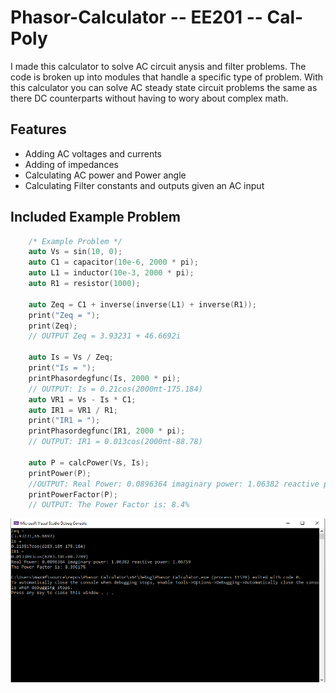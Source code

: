 # Phasor-Calculator -- EE201 -- Cal-Poly

I made this calculator to solve AC circuit anysis and filter problems. The code is broken up into modules that handle a specific type of problem. With this calculator you can solve AC steady state circuit problems the same as there DC counterparts without having to wory about complex math.

## Features
* Adding AC voltages and currents
* Adding of impedances
* Calculating AC power and Power angle
* Calculating Filter constants and outputs given an AC input

## Included Example Problem
```C++
	/* Example Problem */
	auto Vs = sin(10, 0);
	auto C1 = capacitor(10e-6, 2000 * pi);
	auto L1 = inductor(10e-3, 2000 * pi);
	auto R1 = resistor(1000);

	auto Zeq = C1 + inverse(inverse(L1) + inverse(R1));
	print("Zeq = ");
	print(Zeq);
	// OUTPUT Zeq = 3.93231 + 46.6692i

	auto Is = Vs / Zeq;
	print("Is = ");
	printPhasordegfunc(Is, 2000 * pi);
	// OUTPUT: Is = 0.21cos(2000πt-175.184)
	auto VR1 = Vs - Is * C1;
	auto IR1 = VR1 / R1;
	print("IR1 = ");
	printPhasordegfunc(IR1, 2000 * pi);
	// OUTPUT: IR1 = 0.013cos(2000πt-88.78)

	auto P = calcPower(Vs, Is);
	printPower(P);
	//OUTPUT: Real Power: 0.0896364 imaginary power: 1.06382 reactive power: 1.06759
	printPowerFactor(P);
	// OUTPUT: The Power Factor is: 8.4%
```
![Example image](/Phasor%20Calculator/example.PNG)
